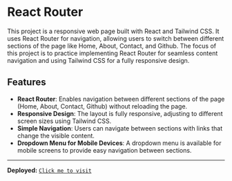 # React Router

This project is a responsive web page built with React and Tailwind CSS. It uses React Router for navigation, allowing users to switch between different sections of the page like Home, About, Contact, and Github. The focus of this project is to practice implementing React Router for seamless content navigation and using Tailwind CSS for a fully responsive design.

## Features

- **React Router**: Enables navigation between different sections of the page (Home, About, Contact, Github) without reloading the page.
- **Responsive Design**: The layout is fully responsive, adjusting to different screen sizes using Tailwind CSS.
- **Simple Navigation**: Users can navigate between sections with links that change the visible content.
- **Dropdown Menu for Mobile Devices**: A dropdown menu is available for mobile screens to provide easy navigation between sections.

---

**Deployed:** <a href="https://react-06currencyconv.vercel.app/" target="_blank">`Click me to visit`</a>